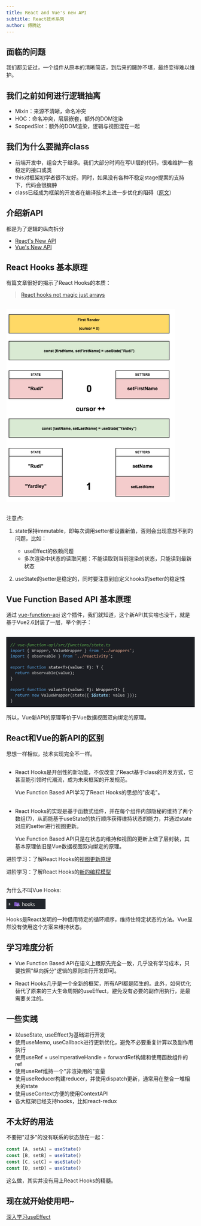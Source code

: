 ```yaml
---
title: React and Vue's new API
subtitle: React技术系列
author: 傅腾达
---
```


## 面临的问题

我们都见证过，一个组件从原本的清晰简洁，到后来的臃肿不堪，最终变得难以维护。

## 我们之前如何进行逻辑抽离

- Mixin：来源不清晰，命名冲突
- HOC：命名冲突，层层嵌套，额外的DOM渲染
- ScopedSlot：额外的DOM渲染，逻辑与视图混在一起

## 我们为什么要抛弃class

- 前端开发中，组合大于继承。我们大部分时间在写UI层的代码，很难维护一套稳定的接口或类
- this对框架初学者很不友好。同时，如果没有各种不稳定stage提案的支持下，代码会很臃肿
- class已经成为框架的开发者在编译技术上进一步优化的阻碍（[原文](https://reactjs.org/docs/hooks-intro.html#motivation)）

## 介绍新API

都是为了逻辑的纵向拆分

- [React's New API](https://zh-hans.reactjs.org/docs/hooks-reference.html)
- [Vue's New API](https://github.com/vuejs/rfcs/blob/function-apis/active-rfcs/0000-function-api.md#basic-example)

## React Hooks 基本原理
有篇文章很好的揭示了React Hooks的本质：

> [React hooks not magic just arrays](https://medium.com/@ryardley/react-hooks-not-magic-just-arrays-cd4f1857236e)

##
<img src="./react-hooks.png" width="450">

## 
注意点:

1.  state保持immutable，即每次调用setter都设置新值，否则会出现意想不到的问题，比如：
    - useEffect的依赖问题
    - 多次渲染中状态的读取问题：不能读取到当前渲染的状态，只能读到最新状态

2.  useState的setter是稳定的，同时要注意到自定义hooks的setter的稳定性

## Vue Function Based API 基本原理
通过 [vue-function-api](https://github.com/vuejs/vue-function-api) 这个插件，我们就知道，这个新API其实啥也没干，就是基于Vue2.6封装了一层，举个例子：

##
<img src="./code-1.png" />

所以，Vue新API的原理等价于Vue数据视图双向绑定的原理。

## React和Vue的新API的区别

思想一样相似，技术实现完全不一样。

##

-   React Hooks是开创性的新功能，不仅改变了React基于class的开发方式，它甚至能引领时代潮流，成为未来框架的开发规范。

    Vue Function Based API学习了React Hooks的思想的"皮毛"。

##

-   React Hooks的实现是基于函数式组件，并在每个组件内部隐秘的维持了两个数组(?)，从而能基于useState的执行顺序获得维持状态的能力，并通过state对应的setter进行视图更新。
    
    Vue Function Based API只是在状态的维持和视图的更新上做了层封装，其基本原理依旧是Vue数据视图双向绑定的原理。


进阶学习：了解React Hooks的[视图更新原理](https://medium.com/the-guild/under-the-hood-of-reacts-hooks-system-eb59638c9dba)

进阶学习：了解React Hooks的[新的编程模型](https://overreacted.io/a-complete-guide-to-useeffect/)

## 
为什么不叫Vue Hooks:

<img src="./hooks-icon.png">

Hooks是React发明的一种借用特定的循环顺序，维持住特定状态的方法。Vue显然没有使用这个方案来维持状态。

## 学习难度分析

- Vue Function Based API在语义上跟原先完全一致，几乎没有学习成本，只要按照"纵向拆分"逻辑的原则进行开发即可。

- React Hooks几乎是一个全新的框架，所有API都是陌生的。此外，如何优化替代了原来的三大生命周期的useEffect，避免没有必要的副作用执行，是最需要关注的。


## 一些实践

- 以useState, useEffect为基础进行开发
- 使用useMemo, useCallback进行更新优化，避免不必要重复计算以及副作用执行
- 使用useRef + useImperativeHandle + forwardRef构建和使用函数组件的ref
- 使用useRef维持一个"非渲染用的"变量
- 使用useReducer构建reducer，并使用dispatch更新，通常用在整合一堆相关的state
- 使用useContext方便的使用ContextAPI
- 各大框架已经支持hooks，比如react-redux


## 不太好的用法

不要把"过多"的没有联系的状态放在一起：
```js
const [A, setA] = useState()
const [B, setB] = useState()
const [C, setC] = useState()
const [D, setD] = useState()
```
这么做，其实并没有用上React Hooks的精髓。

## 现在就开始使用吧~

[深入学习useEffect](http://ppt.t.pt.miui.com/futengda/ppt/think-in-effect)